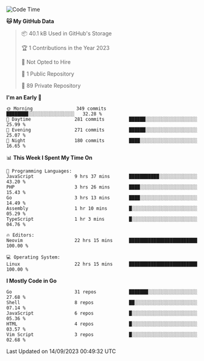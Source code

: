 
<!--START_SECTION:waka-->
![Code Time](http://img.shields.io/badge/Code%20Time-3%2C996%20hrs%2020%20mins-blue)

**🐱 My GitHub Data** 

> 📦 40.1 kB Used in GitHub's Storage 
 > 
> 🏆 1 Contributions in the Year 2023
 > 
> 🚫 Not Opted to Hire
 > 
> 📜 1 Public Repository 
 > 
> 🔑 89 Private Repository 
 > 
**I'm an Early 🐤** 

```text
🌞 Morning                349 commits         ████████░░░░░░░░░░░░░░░░░   32.28 % 
🌆 Daytime                281 commits         ██████░░░░░░░░░░░░░░░░░░░   25.99 % 
🌃 Evening                271 commits         ██████░░░░░░░░░░░░░░░░░░░   25.07 % 
🌙 Night                  180 commits         ████░░░░░░░░░░░░░░░░░░░░░   16.65 % 
```


📊 **This Week I Spent My Time On** 

```text
💬 Programming Languages: 
JavaScript               9 hrs 37 mins       ███████████░░░░░░░░░░░░░░   43.20 % 
PHP                      3 hrs 26 mins       ████░░░░░░░░░░░░░░░░░░░░░   15.43 % 
Go                       3 hrs 13 mins       ████░░░░░░░░░░░░░░░░░░░░░   14.49 % 
Assembly                 1 hr 10 mins        █░░░░░░░░░░░░░░░░░░░░░░░░   05.29 % 
TypeScript               1 hr 3 mins         █░░░░░░░░░░░░░░░░░░░░░░░░   04.76 % 

🔥 Editors: 
Neovim                   22 hrs 15 mins      █████████████████████████   100.00 % 

💻 Operating System: 
Linux                    22 hrs 15 mins      █████████████████████████   100.00 % 
```

**I Mostly Code in Go** 

```text
Go                       31 repos            ███████░░░░░░░░░░░░░░░░░░   27.68 % 
Shell                    8 repos             ██░░░░░░░░░░░░░░░░░░░░░░░   07.14 % 
JavaScript               6 repos             █░░░░░░░░░░░░░░░░░░░░░░░░   05.36 % 
HTML                     4 repos             █░░░░░░░░░░░░░░░░░░░░░░░░   03.57 % 
Vim Script               3 repos             █░░░░░░░░░░░░░░░░░░░░░░░░   02.68 % 
```




 Last Updated on 14/09/2023 00:49:32 UTC
<!--END_SECTION:waka-->
